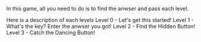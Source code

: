 In this game, all you need to do is to find the anwser and pass each level.

Here is a description of each levels
Level 0 - Let's get this started!
Level 1 - What's the key? Enter the anwser you got!
Level 2 - Find the Hidden Button!
Level 3 - Catch the Dancing Button!
